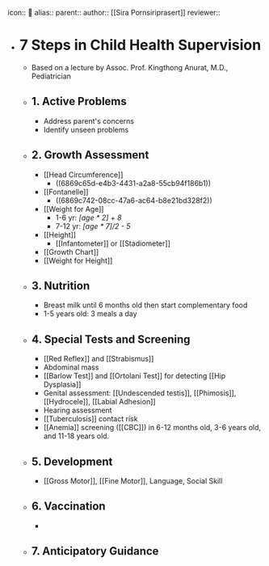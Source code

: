 icon:: 👦
alias::
parent::
author:: [[Sira Pornsiriprasert]] 
reviewer::

- # 7 Steps in Child Health Supervision
	- Based on a lecture by Assoc. Prof. Kingthong Anurat, M.D., Pediatrician
	- ## 1. Active Problems
		- Address parent's concerns
		- Identify unseen problems
	- ## 2. Growth Assessment
		- [[Head Circumference]]
			- ((6869c65d-e4b3-4431-a2a8-55cb94f186b1))
		- [[Fontanelle]]
			- ((6869c742-08cc-47a6-ac64-b8e21bd328f2))
		- [[Weight for Age]]
			- 1-6 yr: *[age * 2] + 8*
			- 7-12 yr: *[age * 7]/2 - 5*
		- [[Height]]
			- [[Infantometer]] or [[Stadiometer]]
		- [[Growth Chart]]
		- [[Weight for Height]]
	- ## 3. Nutrition
		- Breast milk until 6 months old then start complementary food
		- 1-5 years old: 3 meals a day
	- ## 4. Special Tests and Screening
		- [[Red Reflex]] and [[Strabismus]]
		- Abdominal mass
		- [[Barlow Test]] and [[Ortolani Test]] for detecting [[Hip Dysplasia]]
		- Genital assessment: [[Undescended testis]], [[Phimosis]], [[Hydrocele]], [[Labial Adhesion]]
		- Hearing assessment
		- [[Tuberculosis]] contact risk
		- [[Anemia]] screening ([[CBC]]) in 6-12 months old, 3-6 years old, and 11-18 years old.
	- ## 5. Development
		- [[Gross Motor]], [[Fine Motor]], Language, Social Skill
	- ## 6. Vaccination
		-
	- ## 7. Anticipatory Guidance